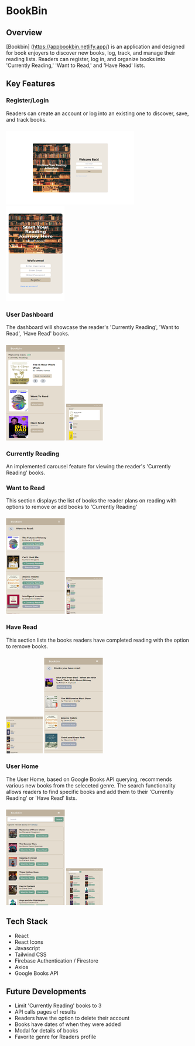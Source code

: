 # BookBin
## Overview
[Bookbin] (https://appbookbin.netlify.app/) is an application and designed for book enjoyers to discover new books, log, track, and manage their reading lists. Readers can register, log in, and organize books into 'Currently Reading,' 'Want to Read,' and 'Have Read' lists.

## Key Features
### Register/Login
Readers can create an account or log into an existing one to discover, save, and track books.
###
<img src='./src/assets/images/Screenshot (147).png' height="200" width="350"></img>
<img src='./src/assets/images/Screenshot (137).png' height="260" width="160"></img>

### User Dashboard
The dashboard will showcase the reader's 'Currently Reading', 'Want to Read', 'Have Read' books.
###
<img src='./src/assets/images/Screenshot (138).png' height="260" width="160"></img>
<img src='./src/assets/images/Screenshot (144).png' height="100" width="100"></img>

### Currently Reading
An implemented carousel feature for viewing the reader's 'Currently Reading' books.
###

### Want to Read
This section displays the list of books the reader plans on reading with options to remove or add books to 'Currently Reading'
###
<img src='./src/assets/images/Screenshot (139).png' height="260" width="160"></img>
<img src='./src/assets/images/Screenshot (145).png' height="100" width="100"></img>

### Have Read
This section lists the books readers have completed reading with the option to remove books.
###
<img src='./src/assets/images/Screenshot (146).png' height="100" width="100"></img>
<img src='./src/assets/images/Screenshot (140).png' height="260" width="160"></img>

### User Home
The User Home, based on Google Books API querying, recommends various new books from the seleceted genre. The search functionality allows readers to find specific books and add them to their 'Currently Reading' or 'Have Read' lists.
###
<img src='./src/assets/images/Screenshot (142).png' height="260" width="160"></img>
<img src='./src/assets/images/Screenshot (143).png' height="100" width="100"></img>

## Tech Stack
- React
- React Icons
- Javascript
- Tailwind CSS
- Firebase Authentication / Firestore
- Axios
- Google Books API

## Future Developments
- Limit 'Currently Reading' books to 3
- API calls pages of results
- Readers have the option to delete their account
- Books have dates of when they were added
- Modal for details of books
- Favorite genre for Readers profile
